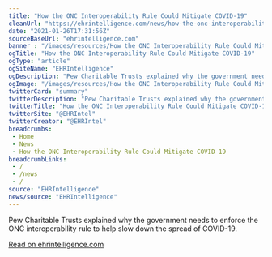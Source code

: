 ```yaml
--- 
title: "How the ONC Interoperability Rule Could Mitigate COVID-19"
cleanUrl: "https://ehrintelligence.com/news/how-the-onc-interoperability-rule-could-mitigate-covid-19"
date: "2021-01-26T17:31:56Z"
sourceBaseUrl: "ehrintelligence.com"
banner : "/images/resources/How the ONC Interoperability Rule Could Mitigate COVID19.jpg"
ogTitle: "How the ONC Interoperability Rule Could Mitigate COVID-19"
ogType: "article"
ogSiteName: "EHRIntelligence"
ogDescription: "Pew Charitable Trusts explained why the government needs to enforce the ONC interoperability rule to help slow down the spread of COVID-19. "
ogImage: "/images/resources/How the ONC Interoperability Rule Could Mitigate COVID19.jpg"
twitterCard: "summary"
twitterDescription: "Pew Charitable Trusts explained why the government needs to enforce the ONC interoperability rule to help slow down the spread of COVID-19. "
twitterTitle: "How the ONC Interoperability Rule Could Mitigate COVID-19"
twitterSite: "@EHRIntel"
twitterCreator: "@EHRIntel"
breadcrumbs:
 - Home
 - News
 - How the ONC Interoperability Rule Could Mitigate COVID 19
breadcrumbLinks:
 - / 
 - /news
 - / 
source: "EHRIntelligence"
news/source: "EHRIntelligence"
---
```

Pew Charitable Trusts explained why the government needs to enforce the ONC interoperability rule to help slow down the spread of COVID-19.  
  
[Read on ehrintelligence.com](https://ehrintelligence.com/news/how-the-onc-interoperability-rule-could-mitigate-covid-19)
